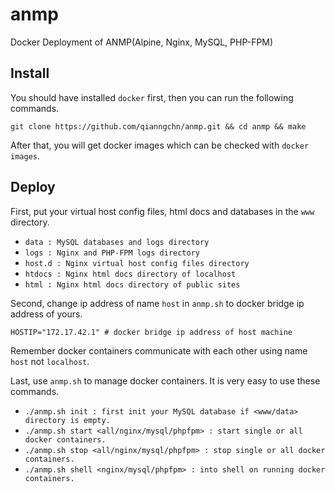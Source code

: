 # anmp
Docker Deployment of ANMP(Alpine, Nginx, MySQL, PHP-FPM)

## Install
You should have installed `docker` first, then you can run the following commands.

    git clone https://github.com/qianngchn/anmp.git && cd anmp && make

After that, you will get docker images which can be checked with `docker images`.

## Deploy
First, put your virtual host config files, html docs and databases in the `www` directory.

* `data : MySQL databases and logs directory`
* `logs : Nginx and PHP-FPM logs directory`
* `host.d : Nginx virtual host config files directory`
* `htdocs : Nginx html docs directory of localhost`
* `html : Nginx html docs directory of public sites`

Second, change ip address of name `host` in `anmp.sh` to docker bridge ip address of yours.

    HOSTIP="172.17.42.1" # docker bridge ip address of host machine

Remember docker containers communicate with each other using name `host` not `localhost`.

Last, use `anmp.sh` to manage docker containers. It is very easy to use these commands.

* `./anmp.sh init : first init your MySQL database if <www/data> directory is empty.`
* `./anmp.sh start <all/nginx/mysql/phpfpm> : start single or all docker containers.`
* `./anmp.sh stop <all/nginx/mysql/phpfpm> : stop single or all docker containers.`
* `./anmp.sh shell <nginx/mysql/phpfpm> : into shell on running docker containers.`
